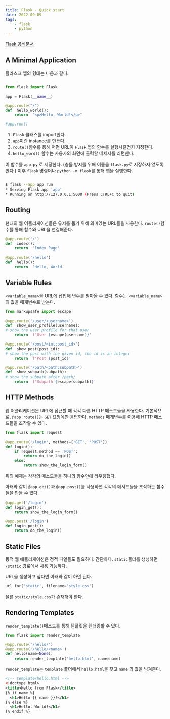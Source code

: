 ```yaml
---
title: Flask - Quick start
date: 2022-09-09
tags: 
    - flask
    - python
---
```


[Flask 공식문서](https://flask.palletsprojects.com/en/2.2.x/)

## A Minimal Application

플라스크 앱의 형태는 다음과 같다.

```python

from flask import Flask

app = Flask(__name__) 

@app.route("/")
def  hello_world():
    return  "<p>Hello, World!</p>"

#app.run()
```

1.  `Flask` 클래스를 import한다.
2.  `app`이란 instance를 만든다.
3.  `route()`함수를 통해 어떤 URL이 `Flask` 앱의 함수를 실행시킬건지 지정한다.
4.  `hello_word()` 함수는 사용자의 화면에 출력할 메세지를 리턴한다.

이 함수를 `app.py` 로 저장한다. (충돌 방지를 위해 이름을 `flask.py`로 저장하지 않도록 한다.)
이후 `flask` 명령어나 `python -m flask`를 통해 앱을 실행한다.
```bash

$ flask --app app run
* Serving Flask app 'app'
* Running on http://127.0.0.1:5000 (Press CTRL+C to quit)
```

## Routing

현대의 웹 어플리케이션들은 유저를 돕기 위해 의미있는 URL들을 사용한다.
`route()`함수를 통해 함수와 URL을 연결해준다.

```python
@app.route('/')
def  index():
    return  'Index Page'

@app.route('/hello')
def  hello():
    return  'Hello, World'
```

## Variable Rules
`<variable_name>`을 URL에 삽입해 변수를 받아올 수 있다. 함수는 `<variable_name>`의 값을 매개변수로 받는다.
```python
from markupsafe import escape

@app.route('/user/<username>')
def  show_user_profile(username):
# show the user profile for that user
    return  f'User {escape(username)}'

@app.route('/post/<int:post_id>')
def  show_post(post_id):
# show the post with the given id, the id is an integer
    return  f'Post {post_id}'

@app.route('/path/<path:subpath>')
def  show_subpath(subpath):
# show the subpath after /path/
    return  f'Subpath {escape(subpath)}'

```

## HTTP Methods
웹 어플리케이션은 URL에 접근할 때 각각 다른 HTTP 메소드들을 사용한다. 기본적으로, `@app.route()`는 `GET` 요청에만 응답한다. `methods` 매개변수를 이용해 HTTP 메소드들을 조작할 수 있다.

```python
from flask import request

@app.route('/login', methods=['GET', 'POST'])
def login():
    if request.method == 'POST':
        return do_the_login()
    else:
        return show_the_login_form()
```
위의 예제는 각각의 메소드들을 하나의 함수안에 라우팅했다. 

아래와 같이 `@app.get()`과 `@app.post()`를 사용하면 각각의 메서드들을 조작하는 함수들을 만들 수 있다. 
```python
@app.get('/login')
def login_get():
    return show_the_login_form()

@app.post('/login')
def login_post():
    return do_the_login()
```
## Static Files
동적 웹 애플리케이션은 정적 파일들도 필요하다. 간단하다. `static`폴더를 생성하면 `/static` 경로에서 사용 가능하다.

URL을 생성하고 싶다면 아래와 같이 하면 된다.
```python
url_for('static', filename='style.css')
```
물론 `static/style.css`가 존재해야 한다.

## Rendering Templates
`render_template()`메소드를 통해 템플릿을 렌더링할 수 있다. 

```python
from flask import render_template

@app.route('/hello/')
@app.route('/hello/<name>')
def hello(name=None):
    return render_template('hello.html', name=name)
```
`render_template`는 `template` 폴더에서 `hello.html`을 찾고 `name` 의 값을 넘겨준다.

```xml
<!-- template/hello.html -->
<!doctype html>
<title>Hello from Flask</title>
{% if name %}
  <h1>Hello {{ name }}!</h1>
{% else %}
  <h1>Hello, World!</h1>
{% endif %}
```